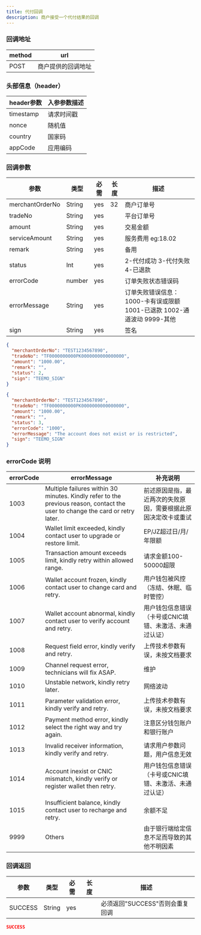 ```yaml
---
title: 代付回调
description: 商户接受一个代付结果的回调
---
```


### 回调地址

| method | url                |
| ------ | ------------------ |
| POST   | 商户提供的回调地址 |

### 头部信息（header）

| header参数 | 入参参数描述 |
|----------|--------|
| timestamp | 请求时间戳  |
| nonce    | 随机值    |
| country  | 国家码    |
| appCode  | 应用编码   |


### 回调参数

| 参数            | 类型   | 必需 | 长度 | 描述                                              |
| --------------- | ------ | ---- | ---- |-------------------------------------------------|
| merchantOrderNo | String | yes  | 32   | 商户订单号                                           |
| tradeNo         | String | yes  |      | 平台订单号                                           |
| amount          | String | yes  |      | 交易金额                                            |
| serviceAmount   | String | yes   |     | 服务费用  eg:18.02 |
| remark          | String | yes  |      | 备用                                              |
| status          | Int | yes  |      | 2-代付成功 3-代付失败 4-已退款                             |
| errorCode       | number | yes  |      | 订单失败状态错误码                                       |
| errorMessage    | String | yes  |      | 订单失败错误信息：1000-卡有误或限额 1001-已退款 1002-通道波动 9999-其他 |
| sign            | String | yes  |      | 签名                                              |

```json title=回调成功示例
{
  "merchantOrderNo": "TEST1234567890",
  "tradeNo": "TF0000000000PK0000000000000000",
  "amount": "1000.00",
  "remark": "",
  "status": 2,
  "sign": "TEEMO_SIGN"
}
```
```json title=回调失败示例
{
  "merchantOrderNo": "TEST1234567890",
  "tradeNo": "TF0000000000PK0000000000000000",
  "amount": "1000.00",
  "remark": "",
  "status": 3,
  "errorCode": "1000",
  "errorMessage": "The account does not exist or is restricted",
  "sign": "TEEMO_SIGN"
}
```

### errorCode 说明

| errorCode | errorMessage                                                                                                                  |    补充说明                            |
| --------- |-------------------------------------------------------------------------------------------------------------------------------|--------------------------------|
| 1003 | Multiple failures within 30 minutes. Kindly refer to the previous reason, contact the user to change the card or retry later. | 前述原因是指，最近两次的失败原因，需要根据此原因决定改卡或重试 |
| 1004 | Wallet limit exceeded, kindly contact user to upgrade or restore limit.                                                       | EP/JZ超过日/月/年限额 |
| 1005 | Transaction amount exceeds limit, kindly retry within allowed range.                                                          | 请求金额100-50000超限 |
| 1006 | Wallet account frozen, kindly contact user to change card and retry.                                                          | 用户钱包被风控（冻结、休眠、临时管控） |
| 1007 | Wallet account abnormal, kindly contact user to verify account and retry.                                                     | 用户钱包信息错误（卡号或CNIC填错、未激活、未通过认证） |
| 1008 | Request field error, kindly verify and retry.                                                                                 | 上传技术参数有误，未按文档要求 |
| 1009 | Channel request error, technicians will fix ASAP.                                                                             | 维护 |
| 1010 | Unstable network, kindly retry later.                                                                                         | 网络波动 |
| 1011 | Parameter validation error, kindly verify and retry.                                                                          | 上传技术参数有误，未按文档要求 |
| 1012 | Payment method error, kindly select the right way and try again.                                                              | 注意区分钱包账户和银行账户 |
| 1013 | Invalid receiver information, kindly verify and retry.                                                                        | 请求用户参数问题，用户信息无效 |
| 1014 | Account inexist or CNIC mismatch, kindly verify or register wallet then retry.                                                | 用户钱包信息错误（卡号或CNIC填错、未激活、未通过认证） |
| 1015 | Insufficient balance, kindly contact user to recharge and retry.                                                              | 余额不足 |
| 9999 | Others	                        | 由于银行端给定信息不足而导致的其他不明因素 |
### 回调返回

| 参数    | 类型   | 必需 | 长度 | 描述                            |
| ------- | ------ | ---- | ---- | ------------------------------- |
| SUCCESS | String | yes  |      | 必须返回"SUCCESS"否则会重复回调 |

```json title=回调示例
SUCCESS
```
